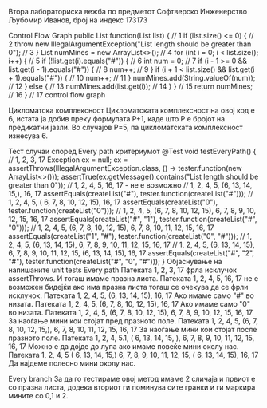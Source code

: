 Втора лабораториска вежба по предметот Софтверско Инженерство
Љубомир Иванов, број на индекс 173173


Control Flow Graph
public List<String> function(List<String> list) { // 1
        if (list.size() <= 0) { // 2
            throw new IllegalArgumentException("List length should be greater than 0");  // 3
        }
        List<String> numMines = new ArrayList<>(); // 4
        for (int i = 0; i < list.size(); i++) { // 5
            if (!list.get(i).equals("#")) { // 6
                int num = 0; // 7
                if (i - 1 >= 0 && list.get(i - 1).equals("#")) { // 8
                    num++; // 9
                }
                if (i + 1 < list.size() && list.get(i + 1).equals("#")) { // 10
                    num++; // 11
                }
                numMines.add(String.valueOf(num)); // 12
            } else { // 13
                numMines.add(list.get(i)); // 14
            }
        } // 15
        return numMines; // 16
    } // 17
control flow graph

Цикломатска комплексност
Цикломатската комплексност на овој код е 6, истата ја добив преку формулата P+1, каде што P е бројот на предикатни јазли. Во случајoв P=5, па цикломатската комплексност изнесува 6.

Тест случаи според Every path критериумот
@Test
    void testEveryPath() {
        // 1, 2, 3, 17
        Exception ex = null;
        ex = assertThrows(IllegalArgumentException.class, () -> tester.function(new ArrayList<>()));
        assertTrue(ex.getMessage().contains("List length should be greater than 0"));
        // 1, 2, 4, 5, 16, 17 - не е возможно
        // 1, 2, 4, 5, (6, 13, 14, 15,), 16, 17
        assertEquals(createList("#"), tester.function(createList("#")));
        // 1, 2, 4, 5, ( 6, 7, 8, 10, 12, 15), 16, 17
        assertEquals(createList("0"), tester.function(createList("0")));
        // 1, 2, 4, 5, (6, 7, 8, 10, 12, 15), 6, 7, 8, 9, 10, 12, 15, 16, 17
        assertEquals(createList("#", "1"), tester.function(createList("#", "0")));
        // 1, 2, 4, 5, (6, 7, 8, 10, 12, 15), 6, 7, 8, 10, 11, 12, 15, 16, 17
        assertEquals(createList("1", "#"), tester.function(createList("0", "#")));
        // 1, 2, 4, 5, (6, 13, 14, 15), 6, 7, 8, 9, 10, 11, 12, 15, 16, 17 
        // 1, 2, 4, 5, (6, 13, 14, 15), 6, 7, 8, 9, 10, 11, 12, 15, (6, 13, 14, 15), 16, 17
        assertEquals(createList("#", "2", "#"), tester.function(createList("#", "0", "#")));
    }
Објаснување на напишаните unit tests
Every path
Патеката 1, 2, 3, 17 фрла исклучок assertThrows. И тогаш имаме празна листа.
Патеката 1, 2, 4, 5, 16, 17 не е возможен бидејќи ако има празна листа тогаш се очекува да се фрли исклучок. Патеката 1, 2, 4, 5, (6, 13, 14, 15), 16, 17 Ако имаме само "#" во низата.
Патеката 1, 2, 4, 5, (6, 7, 8, 10, 12, 15), 16, 17 Ако имаме само "0" во низата.
Патеката 1, 2, 4, 5, (6, 7, 8, 10, 12, 15), 6, 7, 8, 9, 10, 12, 15, 16, 17 За наоѓање мини кои стојат пред празното поле.
Патеката 1, 2, 4, 5, (6, 7, 8, 10, 12, 15,), 6, 7, 8, 10, 11, 12, 15, 16, 17 За наоѓање мини кои стојат после празното поле.
Патеката 1, 2, 4, 5.1, ( 6, 13, 14, 15, ), 6, 7, 8, 9, 10, 11, 12, 15, 16, 17 Можно е да дојде до лупа ако имаме повеќе мини околу нас.
Патеката 1, 2, 4, 5 ( 6, 13, 14, 15,) 6, 7, 8, 9, 10, 11, 12, 15, ( 6, 13, 14, 15), 16, 17 Да најдеме полесно мини околу нас.

Every branch
За да го тестираме овој метод имаме 2 сличаја и првиот е со празна листа, додека вториот ги поминува сите гранки и ги маркира мините со 0,1 и 2.
